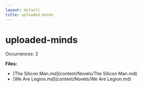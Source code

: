 ```yaml
---
layout: default
title: uploaded-minds
---
```

# uploaded-minds

Occurrences: 2

**Files:**

- [The Silicon Man.md](content/Novels/The Silicon Man.md)
- [We Are Legion.md](content/Novels/We Are Legion.md)
